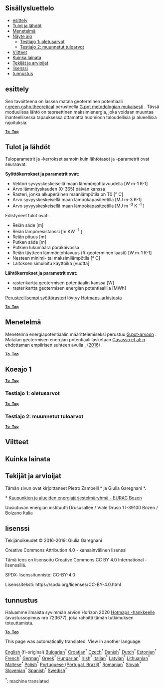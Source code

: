 <h2> Sisällysluettelo </h2><ul><li> <a href="#introduction">esittely</a> </li><li> <a href="#inputs-and-outputs">Tulot ja lähdöt</a> </li><li> <a href="#method">Menetelmä</a> </li><li> <a href="#sample-run">Näyte ajo</a> <ul><li> <a href="#test-run-1-default-input-values">Testiajo 1: oletusarvot</a> </li><li> <a href="#test-run-2-modified-input-values">Testiajo 2: muunnetut tuloarvot</a> </li></ul></li><li> <a href="#references">Viitteet</a> </li><li> <a href="#how-to-cite">Kuinka lainata</a> </li><li> <a href="#authors-and-reviewers">Tekijät ja arvioijat</a> </li><li> <a href="#license">lisenssi</a> </li><li> <a href="#acknowledgement">tunnustus</a> </li></ul><h2> esittely </h2><p> Sen tavoitteena on laskea matala geoterminen potentiaali <a href="https://grass.osgeo.org/grass76/manuals/addons/r.green.gshp.theoretical.html">r.green.gshp.theoretical</a> perusteella <a href="https://www.sciencedirect.com/science/article/pii/S0360544216303358">G.pot metodologian mukaisesti</a> . Tässä moduulissa lähtö on teoreettinen maksimienergia, joka voidaan muuntaa ihanteellisessa tapauksessa ottamatta huomioon taloudellisia ja alueellisia rajoituksia. </p><p><ins> <code><strong><a href="#table-of-contents">To Top</a></strong></code> </ins> </p><h2> Tulot ja lähdöt </h2><p> Tuloparametrit ja -kerrokset samoin kuin lähtötasot ja -parametrit ovat seuraavat. </p><p> <strong>Syöttökerrokset ja parametrit ovat:</strong> </p><ul><li> Vektori syvyyskeskeisellä maan lämmönjohtavuudella [W m-1 K-1] </li><li> Arvo lämmityskauden [0-365] päivän kanssa </li><li> Rasteri, jonka alkuperäinen maanlämpötila on T0 [° C] </li><li> Arvo syvyyskeskeisellä maan lämpökapasiteetilla [MJ m-3 K-1] </li><li> Arvo syvyyskeskeisellä maan lämpökapasiteetilla [MJ m <sup>-3</sup> K <sup>-1</sup> ] </li></ul><p> Edistyneet tulot ovat: </p><ul><li> Reiän säde [m] </li><li> Reiän lämpöresistanssi [m KW <sup>-1</sup> ] </li><li> Reiän pituus [m] </li><li> Putken säde [m] </li><li> Putkien lukumäärä porakaivossa </li><li> Reiän täytteen lämmönjohtavuus (fi-geoterminen laasti) [W m-1 K-1] </li><li> Nesteen minimi- tai maksimilämpötila [° C] </li><li> Laitoksen simuloitu käyttöikä [vuotta] </li></ul><p> <strong>Lähtökerrokset ja parametrit ovat:</strong> </p><ul><li> rasterikartta geotermisen potentiaalin kanssa [W] </li><li> rasterikartta geotermisen energian potentiaalilla [MWh] </li></ul><p> <a href="https://gitlab.com/hotmaps/potential/potential_geothermal_raster">Perusteellisempi syöttörasteri</a> löytyy <a href="https://gitlab.com/hotmaps/potential/potential_geothermal_raster">Hotmaps-arkistosta</a> </p><p><ins> <code><strong><a href="#table-of-contents">To Top</a></strong></code> </ins> </p><h2> Menetelmä </h2><p> Menetelmä energiapotentiaalin määrittelemiseksi perustuu <a href="https://www.sciencedirect.com/science/article/pii/S0360544216303358">G.pot-arvoon</a> . Matalan geotermisen energian potentiaali lasketaan <a href="https://www.sciencedirect.com/science/article/pii/S0360544216303358">Casasso et al: n</a> ehdottaman empiirisen suhteen avulla <a href="https://www.sciencedirect.com/science/article/pii/S0360544216303358">. (2016)</a> . </p><p><ins> <code><strong><a href="#table-of-contents">To Top</a></strong></code> </ins> </p><h2> Koeajo 1 </h2><p><ins> <code><strong><a href="#table-of-contents">To Top</a></strong></code> </ins> </p><h3> Testiajo 1: oletusarvot </h3><p><ins> <code><strong><a href="#table-of-contents">To Top</a></strong></code> </ins> </p><h3> Testiajo 2: muunnetut tuloarvot </h3><p><ins> <code><strong><a href="#table-of-contents">To Top</a></strong></code> </ins> </p><h2> Viitteet </h2><h2> Kuinka lainata </h2><h2> Tekijät ja arvioijat </h2><p> Tämän sivun ovat kirjoittaneet Pietro Zambelli * ja Giulia Garegnani *. </p><p> * <a href="http://www.eurac.edu/en/research/technologies/renewableenergy/researchfields/Pages/Energy-strategies-and-planning.aspx">Kaupunkien ja alueiden energiajärjestelmäryhmä - EURAC Bozen</a> </p><p> Uusiutuvan energian instituutti Drususallee / Viale Druso 1 I-39100 Bozen / Bolzano Italia </p><h2> lisenssi </h2><p> Tekijänoikeudet © 2016-2019: Giulia Garegnani </p><p> Creative Commons Attribution 4.0 - kansainvälinen lisenssi </p><p> Tämä teos on lisensoitu Creative Commons CC BY 4.0 International -lisenssillä. </p><p> SPDX-lisenssitunniste: CC-BY-4.0 </p><p> Lisenssiteksti: https://spdx.org/licenses/CC-BY-4.0.html </p><h2> tunnustus </h2><p> Haluamme ilmaista syvimmän arvion Horizon 2020 <a href="https://www.hotmaps-project.eu">Hotmaps -hankkeelle</a> (avustussopimus nro 723677), joka rahoitti tämän tutkimuksen toteuttamista. </p><p><ins> <code><strong><a href="#table-of-contents">To Top</a></strong></code> </ins> </p>

This page was automatically translated. View in another language:

[English](../en/CM-Shallow-geothermal-potential.md) (fi-original) [Bulgarian](../bg/CM-Shallow-geothermal-potential.md)<sup>\*</sup> [Croatian](../hr/CM-Shallow-geothermal-potential.md)<sup>\*</sup> [Czech](../cs/CM-Shallow-geothermal-potential.md)<sup>\*</sup> [Danish](../da/CM-Shallow-geothermal-potential.md)<sup>\*</sup> [Dutch](../nl/CM-Shallow-geothermal-potential.md)<sup>\*</sup> [Estonian](../et/CM-Shallow-geothermal-potential.md)<sup>\*</sup>  [French](../fr/CM-Shallow-geothermal-potential.md)<sup>\*</sup> [German](../de/CM-Shallow-geothermal-potential.md)<sup>\*</sup> [Greek](../el/CM-Shallow-geothermal-potential.md)<sup>\*</sup> [Hungarian](../hu/CM-Shallow-geothermal-potential.md)<sup>\*</sup> [Irish](../ga/CM-Shallow-geothermal-potential.md)<sup>\*</sup> [Italian](../it/CM-Shallow-geothermal-potential.md)<sup>\*</sup> [Latvian](../lv/CM-Shallow-geothermal-potential.md)<sup>\*</sup> [Lithuanian](../lt/CM-Shallow-geothermal-potential.md)<sup>\*</sup> [Maltese](../mt/CM-Shallow-geothermal-potential.md)<sup>\*</sup> [Polish](../pl/CM-Shallow-geothermal-potential.md)<sup>\*</sup> [Portuguese (Portugal, Brazil)](../pt/CM-Shallow-geothermal-potential.md)<sup>\*</sup> [Romanian](../ro/CM-Shallow-geothermal-potential.md)<sup>\*</sup> [Slovak](../sk/CM-Shallow-geothermal-potential.md)<sup>\*</sup> [Slovenian](../sl/CM-Shallow-geothermal-potential.md)<sup>\*</sup> [Spanish](../es/CM-Shallow-geothermal-potential.md)<sup>\*</sup> [Swedish](../sv/CM-Shallow-geothermal-potential.md)<sup>\*</sup> 

<sup>\*</sup>: machine translated
